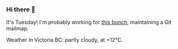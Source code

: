 ### Hi there :wave:

It's Tuesday! I'm probably working for [this bunch](https://github.com/kohofinancial), maintaining a Git mailmap.

Weather in Victoria BC: partly cloudy, at +12°C.
